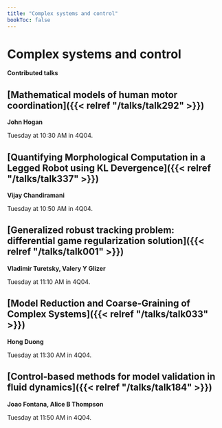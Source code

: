 ```yaml
---
title: "Complex systems and control"
bookToc: false
---
```


# Complex systems and control

**Contributed talks**


## [Mathematical models of human motor coordination]({{< relref "/talks/talk292" >}})

**John Hogan**

Tuesday at 10:30 AM in 4Q04.


## [Quantifying Morphological Computation in a Legged Robot using KL Devergence]({{< relref "/talks/talk337" >}})

**Vijay Chandiramani**

Tuesday at 10:50 AM in 4Q04.


## [Generalized robust tracking problem: differential game regularization solution]({{< relref "/talks/talk001" >}})

**Vladimir Turetsky, Valery Y Glizer**

Tuesday at 11:10 AM in 4Q04.


## [Model Reduction and Coarse-Graining of Complex Systems]({{< relref "/talks/talk033" >}})

**Hong Duong**

Tuesday at 11:30 AM in 4Q04.


## [Control-based methods for model validation in fluid dynamics]({{< relref "/talks/talk184" >}})

**Joao Fontana, Alice B Thompson**

Tuesday at 11:50 AM in 4Q04.


